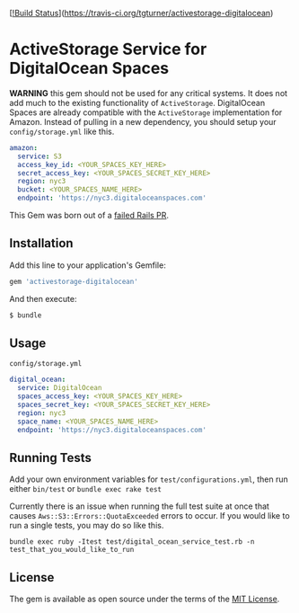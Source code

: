 [[!Build Status](https://travis-ci.org/tgturner/activestorage-digitalocean.png?branch=master)](https://travis-ci.org/tgturner/activestorage-digitalocean)

# ActiveStorage Service for DigitalOcean Spaces

**WARNING** this gem should not be used for any critical systems. It does not add much to the existing functionality of `ActiveStorage`. DigitalOcean Spaces are already compatible with the `ActiveStorage` implementation for Amazon. Instead of pulling in a new dependency, you should setup your `config/storage.yml` like this.

```yml
amazon:
  service: S3
  access_key_id: <YOUR_SPACES_KEY_HERE>
  secret_access_key: <YOUR_SPACES_SECRET_KEY_HERE>
  region: nyc3
  bucket: <YOUR_SPACES_NAME_HERE>
  endpoint: 'https://nyc3.digitaloceanspaces.com'
```

This Gem was born out of a [failed Rails PR](https://github.com/rails/rails/pull/32660).

## Installation

Add this line to your application's Gemfile:

```ruby
gem 'activestorage-digitalocean'
```

And then execute:

```bash
$ bundle
```

## Usage

`config/storage.yml`

```yml
digital_ocean:
  service: DigitalOcean
  spaces_access_key: <YOUR_SPACES_KEY_HERE>
  spaces_secret_key: <YOUR_SPACES_SECRET_KEY_HERE>
  region: nyc3
  space_name: <YOUR_SPACES_NAME_HERE>
  endpoint: 'https://nyc3.digitaloceanspaces.com'
```

## Running Tests

Add your own environment variables for `test/configurations.yml`, then run either `bin/test` or `bundle exec rake test`

Currently there is an issue when running the full test suite at once that causes `Aws::S3::Errors::QuotaExceeded` errors to occur. If you would like to run a single tests, you may do so like this.

`bundle exec ruby -Itest test/digital_ocean_service_test.rb -n test_that_you_would_like_to_run`

## License

The gem is available as open source under the terms of the [MIT License](https://opensource.org/licenses/MIT).